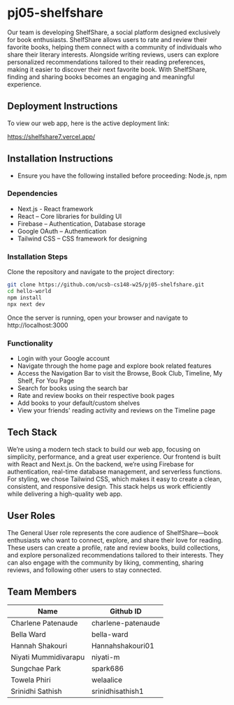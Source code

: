 # pj05-shelfshare

Our team is developing ShelfShare, a social platform designed exclusively for book enthusiasts. ShelfShare allows users to rate and review their favorite books, helping them connect with a community of individuals who share their literary interests. Alongside writing reviews, users can explore personalized recommendations tailored to their reading preferences, making it easier to discover their next favorite book. With ShelfShare, finding and sharing books becomes an engaging and meaningful experience.

## Deployment Instructions
To view our web app, here is the active deployment link: 

https://shelfshare7.vercel.app/

## Installation Instructions
* Ensure you have the following installed before proceeding: Node.js, npm

### Dependencies
* Next.js - React framework
* React – Core libraries for building UI
* Firebase – Authentication, Database storage
* Google OAuth – Authentication
* Tailwind CSS – CSS framework for designing

### Installation Steps

Clone the repository and navigate to the project directory:  

```sh
git clone https://github.com/ucsb-cs148-w25/pj05-shelfshare.git
cd hello-world
npm install
npx next dev
```
Once the server is running, open your browser and navigate to http://localhost:3000

### Functionality
* Login with your Google account
* Navigate through the home page and explore book related features
* Access the Navigation Bar to visit the Browse, Book Club, Timeline, My Shelf, For You Page
* Search for books using the search bar
* Rate and review books on their respective book pages
* Add books to your default/custom shelves
* View your friends' reading activity and reviews on the Timeline page

## Tech Stack
We’re using a modern tech stack to build our web app, focusing on simplicity, performance, and a great user experience. Our frontend is built with React and Next.js. On the backend, we’re using Firebase for authentication, real-time database management, and serverless functions. For styling, we chose Tailwind CSS, which makes it easy to create a clean, consistent, and responsive design. This stack helps us work efficiently while delivering a high-quality web app.

## User Roles
The General User role represents the core audience of ShelfShare—book enthusiasts who want to connect, explore, and share their love for reading. These users can create a profile, rate and review books, build collections, and explore personalized recommendations tailored to their interests. They can also engage with the community by liking, commenting, sharing reviews, and following other users to stay connected.


## Team Members
| Name        | Github ID   |
| ----------- | ----------- |
| Charlene Patenaude  | charlene-patenaude  |
| Bella Ward | bella-ward  |
| Hannah Shakouri | Hannahshakouri01  |
| Niyati Mummidivarapu  | niyati-m  |
| Sungchae Park| spark686 |
| Towela Phiri | welaalice |
| Srinidhi Sathish | srinidhisathish1 |
